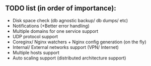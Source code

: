 ## TODO list (in order of importance):
* Disk space check (db agnostic backup/ db dumps/ etc)
* Notifications (+Better error handling)
* Multiple domains for one service support
* UDP protocol support
* Coreginx/ Nginx watchers + Nginx config generation (on the fly)
* Internal/ External networks support (VPN/ Internet)
* Multiple hosts support
* Auto scaling support (distributed architecture support)
